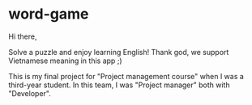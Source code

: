 # word-game
Hi there,

Solve a puzzle and enjoy learning English! Thank god, we support Vietnamese meaning in this app ;)

This is my final project for "Project management course" when I was a third-year student. In this team, I was "Project manager" both with "Developer".

